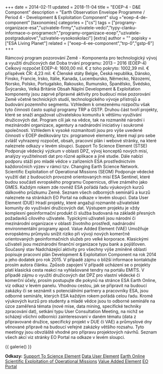 +++
date = 2014-02-11
updated = 2018-11-04
title = "EOEP-4 - D&E Component"
description = "Earth Observation Envelope Programme / Period 4 - Development & Exploitation Component"
slug ="eoep-4-de-component"
[taxonomies]
categories = ["cs"]
tags = ["programy-organizace-esa","uzivatele-firmy","uzivatele-vedci","typy-clanku-informace-o-programech","programy-organizace-eoep","uzivatele-postgradualove","uzivatele-vysokoskolaci"]
[extra]
author = ""
popisky = ["ESA Living Planet"]
related = ["eoep-4-ee-component","trp-0","gstp-6"]
+++

Rámcový program pozorování Země - Komponenta pro technologický vývoj a využití družicových dat Doba trvání programu: 2013 – 2016 (EOEP-4) Celkový rozpočet EOEP-4: 1600,00 mil. € z toho pokryto: 1002,39 mil. € příspěvek ČR: 4,23 mil. € Členské státy Belgie, Česká republika, Dánsko, Finsko, Francie, Irsko, Itálie, Kanada, Lucembursko, Německo, Nizozemí, Norsko, Polsko, Portugalsko, Rakousko, Rumunsko, Španělsko, Švédsko, Švýcarsko, Velká Británie Obsah Náplní Development & Exploitation komponenty jsou zaprvé přípravné aktivity pro budoucí mise pozorování Země včetně technických studií, technologického vývoje přístrojů a budování pozemního segmentu. Vzhledem k omezenému rozpočtu však tyto činnosti často suplují programy TRP a GSTP. Druhou část tvoří projekty, které se snaží angažovat uživatelskou komunitu k většímu využívání družicových dat. Program cílí jak na vědce, tak na rozmanité národní i mezinárodní organizace, agentury a nadnárodní iniciativy i soukromé společnosti. Vzhledem k vysoké rozmanitosti jsou pro výše uvedené činnosti v EOEP dedikovány tzv. programové elementy, které mají pro sebe zvlášť vyhrazený rozpočet, obsah, pracovní plán i webové stránky, na které naleznete odkazy v levém sloupci. Support To Science Element (STSE) Podporuje vědecký výzkum v oblasti DPZ, vývoj konceptů nových misí, analýzy využitelnosti dat pro různé aplikace a jiné studie. Dále nabízí podporu stáží pro mladé vědce v zařízeních ESA prostřednictvím každoročních výzev v rámci tzv. Changing Earth Science Network. Scientific Exploitation of Operational Missions (SEOM) Podporuje vědecké využití dat z budoucích provozně orientovaných misí ESA Sentinel, které budou součástí evropského programu Copernicus, dříve známého jako GMES. Každým rokem zde rovněž ESA pořádá řadu výukových kurzů dálkového průzkumu Země. Seznam všech odborných seminářů a kurzů naleznete na stránkách EO Portal na odkaze v levém sloupci. Data User Element (DUE) Hradí projekty, které angažují rozmanité uživatelské komunity do využívání družicových dat. Výstupem projektu je vždy komplexní geoinformační produkt či služba budovaná na základě přesných požadavků cílového uživatele. Typickými uživateli jsou národní či mezinárodní organizace v oblasti životního prostředí, nadnárodní environmentální programy apod. Value Added Element (VAE) Umožňuje evropskému průmyslu snížit riziko při vývoji nových komerčně orientovaných geoinformačních služeb pro velké korporace. Klasickými uživateli jsou mezinárodní finanční organizace typu bank a pojišťoven. Současný stav Nadcházející aktivity pro všechny výše zmíněné oblasti popisuje pracovní plán Development & Exploitation Component na rok 2014 a jeho dodatek pro rok 2015. V případě zájmu o bližší informace kontaktujte prosím autora článku. Způsob zapojení V případě ucházení se o projekty platí klasická cesta reakcí na vyhlašované tendry na portálu EMITS. V případě zájmu o využití družicových dat DPZ pro vlastní vědecké či komerční účely, prosím postupujte dle pokynů na stránce ESA Earth Online, viz odkaz v levém panelu. Vhodnou cestou, jak se připravit na budoucí zakázky či se seznámit s potenciálními partnery a pracovníky ESA, jsou odborné semináře, kterých ESA každým rokem pořádá celou řadu. Kromě výukových kurzů pro studenty a mladé vědce jsou to odborné semináře na úzce zaměřená témata (nové mise, data mining, specifické techniky zpracování dat), setkání typu User Consultation Meeting, na nichž se scházejí všichni odborníci zainteresovaní v daném tématu (data z připravované družice, specifický projekt v DUE či VAE) a průmyslové dny věnované přípravě na budoucí veřejné zakázky většího rozsahu. Tyto meetingy jsou obvzláště vhodné pro přípravu projektových návrhů. Seznam všech akcí viz stránky EO Portal na odkaze v levém sloupci.

{{ galerie() }}

**Odkazy:**
[Support To Science Element]
[Data User Element]
[Earth Online]
[Scientific Exploitation of Operational Missions]
[Value Added Element]
[EO Portal]

[Support To Science Element]: http://due.esrin.esa.int/stse/
[Data User Element]: http://due.esrin.esa.int/
[Earth Online]: https://earth.esa.int
[Scientific Exploitation of Operational Missions]: http://seom.esa.int/
[Value Added Element]: http://www.eomd.esa.int/
[EO Portal]: https://directory.eoportal.org/
